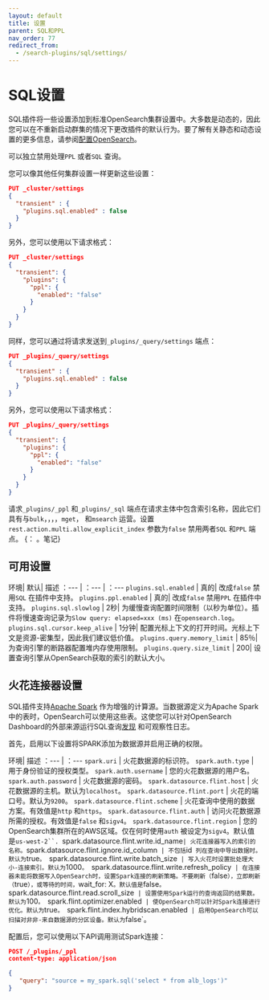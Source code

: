 ```yaml
---
layout: default
title: 设置
parent: SQL和PPL
nav_order: 77
redirect_from:
  - /search-plugins/sql/settings/
---
```


# SQL设置

SQL插件将一些设置添加到标准OpenSearch集群设置中。大多数是动态的，因此您可以在不重新启动群集的情况下更改插件的默认行为。要了解有关静态和动态设置的更多信息，请参阅[配置OpenSearch]({{site.url}}{{site.baseurl}}/install-and-configure/configuring-opensearch/index/)。

可以独立禁用处理`PPL` 或者`SQL` 查询。

您可以像其他任何集群设置一样更新这些设置：

```json
PUT _cluster/settings
{
  "transient" : {
    "plugins.sql.enabled" : false
  }
}
```

另外，您可以使用以下请求格式：

```json
PUT _cluster/settings
{
  "transient": {
    "plugins": {
      "ppl": {
        "enabled": "false"
      }
    }
  }
}
```

同样，您可以通过将请求发送到`_plugins/_query/settings` 端点：

```json
PUT _plugins/_query/settings
{
  "transient" : {
    "plugins.sql.enabled" : false
  }
}
```

另外，您可以使用以下请求格式：

```json
PUT _plugins/_query/settings
{
  "transient": {
    "plugins": {
      "ppl": {
        "enabled": "false"
      }
    }
  }
}
```

请求`_plugins/_ppl` 和`_plugins/_sql` 端点在请求主体中包含索引名称，因此它们具有与`bulk`，，，，`mget`， 和`msearch` 运营。设置`rest.action.multi.allow_explicit_index` 参数为`false` 禁用两者`SQL` 和`PPL` 端点。
{： 。笔记}

## 可用设置

环境| 默认| 描述
：--- | ：--- | ：---
`plugins.sql.enabled` | 真的| 改成`false` 禁用`SQL` 在插件中支持。
`plugins.ppl.enabled` | 真的| 改成`false` 禁用`PPL` 在插件中支持。
`plugins.sql.slowlog` | 2秒| 为缓慢查询配置时间限制（以秒为单位）。插件将慢速查询记录为`Slow query: elapsed=xxx (ms)` 在`opensearch.log`。
`plugins.sql.cursor.keep_alive` | 1分钟| 配置光标上下文的打开时间。光标上下文是资源-密集型，因此我们建议低价值。
`plugins.query.memory_limit` | 85％| 为查询引擎的断路器配置堆内存使用限制。
`plugins.query.size_limit` | 200| 设置查询引擎从OpenSearch获取的索引的默认大小。

## 火花连接器设置

SQL插件支持[Apache Spark](https://spark.apache.org/) 作为增强的计算源。当数据源定义为Apache Spark中的表时，OpenSearch可以使用这些表。这使您可以针对OpenSearch Dashboard的外部来源运行SQL查询[发现]({{site.url}}{{site.baseurl}}/dashboards/discover/index-discover/) 和可观察性日志。

首先，启用以下设置将SPARK添加为数据源并启用正确的权限。

环境| 描述
：--- | ：---
`spark.uri` | 火花数据源的标识符。
`spark.auth.type` | 用于身份验证的授权类型。
`spark.auth.username` | 您的火花数据源的用户名。
`spark.auth.password` | 火花数据源的密码。
`spark.datasource.flint.host` | 火花数据源的主机。默认为`localhost`。
`spark.datasource.flint.port` | 火花的端口号。默认为`9200`。
`spark.datasource.flint.scheme` | 火花查询中使用的数据方案。有效值是`http` 和`https`。
`spark.datasource.flint.auth` | 访问火花数据源所需的授权。有效值是`false` 和`sigv4`。
`spark.datasource.flint.region` | 您的OpenSearch集群所在的AWS区域。仅在何时使用`auth` 被设定为`sigv4`。默认值是`us-west-2``.
`spark.datasource.flint.write.id_name` | 火花连接器写入的索引的名称。
`spark.datasource.flint.ignore.id_column` | 不包括`id` 列在查询中导出数据时。默认为`true`。
`spark.datasource.flint.write.batch_size` | 写入火花时设置批处理大小-连接索引。默认为`1000`。
`spark.datasource.flint.write.refresh_policy` | 在连接器未能将数据写入OpenSearch时，设置Spark连接的刷新策略。不要刷新（`false`），立即刷新（`true`），或等待的时间，`wait_for: X`。默认值是`false`。
`spark.datasource.flint.read.scroll_size` | 设置使用Spark运行的查询返回的结果数。默认为`100`。
`spark.flint.optimizer.enabled` | 使OpenSearch可以针对Spark连接进行优化。默认为`true`。
`spark.flint.index.hybridscan.enabled` | 启用OpenSearch可以扫描对非非-来自数据源的分区设备。默认为`false`。

配置后，您可以使用以下API调用测试Spark连接：

```json
POST /_plugins/_ppl
content-type: application/json

{
   "query": "source = my_spark.sql('select * from alb_logs')"
}
```

